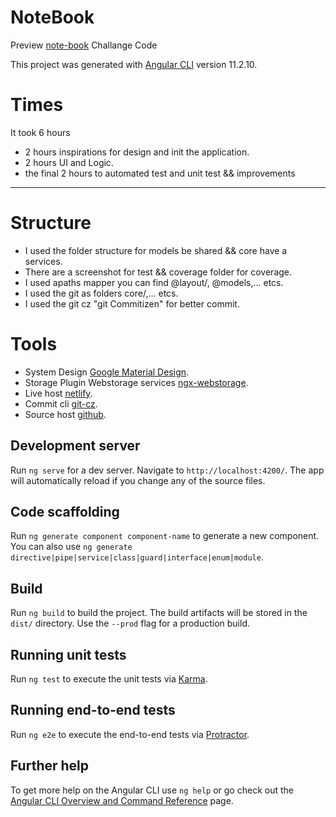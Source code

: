 # NoteBook

Preview [note-book](https://note-ebook.netlify.app/) Challange Code

This project was generated with [Angular CLI](https://github.com/angular/angular-cli) version 11.2.10.

# Times

It took 6 hours

- 2 hours inspirations for design and init the application.
- 2 hours UI and Logic.
- the final 2 hours to automated test and unit test && improvements

---

# Structure

- I used the folder structure for models be shared && core have a services.
- There are a screenshot for test && coverage folder for coverage.
- I used apaths mapper you can find @layout/, @models,... etcs.
- I used the git as folders core/,... etcs.
- I used the git cz "git Commitizen" for better commit.

# Tools

- System Design [Google Material Design](https://material.angular.io/).
- Storage Plugin Webstorage services [ngx-webstorage](https://www.npmjs.com/package/ngx-webstorage-service).
- Live host [netlify](https://www.netlify.com/).
- Commit cli [git-cz](https://www.npmjs.com/package/git-cz).
- Source host [github](http://github.com/).

## Development server

Run `ng serve` for a dev server. Navigate to `http://localhost:4200/`. The app will automatically reload if you change any of the source files.

## Code scaffolding

Run `ng generate component component-name` to generate a new component. You can also use `ng generate directive|pipe|service|class|guard|interface|enum|module`.

## Build

Run `ng build` to build the project. The build artifacts will be stored in the `dist/` directory. Use the `--prod` flag for a production build.

## Running unit tests

Run `ng test` to execute the unit tests via [Karma](https://karma-runner.github.io).

## Running end-to-end tests

Run `ng e2e` to execute the end-to-end tests via [Protractor](http://www.protractortest.org/).

## Further help

To get more help on the Angular CLI use `ng help` or go check out the [Angular CLI Overview and Command Reference](https://angular.io/cli) page.

